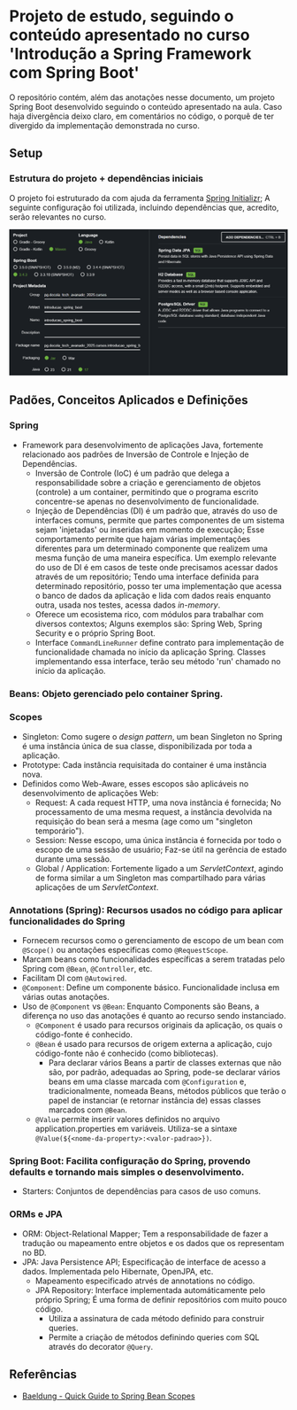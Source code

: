 # Projeto de estudo, seguindo o conteúdo apresentado no curso 'Introdução a Spring Framework com Spring Boot'
O repositório contém, além das anotações nesse documento, um projeto Spring Boot desenvolvido seguindo o conteúdo apresentado na aula.
Caso haja divergência deixo claro, em comentários no código, o porquê de ter divergido da implementação demonstrada no curso.

## Setup
### Estrutura do projeto + dependências iniciais
O projeto foi estruturado da com ajuda da ferramenta [Spring Initializr](start.spring.io);
A seguinte configuração foi utilizada, incluindo dependências que, acredito, serão relevantes no curso.

![Imagem do setup configurado no Spring Initializr](./img/setup_initializr.png)

## Padões, Conceitos Aplicados e Definições
### Spring
- Framework para desenvolvimento de aplicações Java, fortemente relacionado aos padrões de Inversão de Controle e Injeção de Dependências.
  - Inversão de Controle (IoC) é um padrão que delega a responsabilidade sobre a criação e gerenciamento de objetos (controle) a um container, permitindo que o programa escrito concentre-se apenas no desenvolvimento de funcionalidade.
  - Injeção de Dependências (DI) é um padrão que, através do uso de interfaces comuns, permite que partes componentes de um sistema sejam 'injetadas' ou inseridas em momento de execução;
  Esse comportamento permite que hajam várias implementações diferentes para um determinado componente que realizem uma mesma função de uma maneira específica.
  Um exemplo relevante do uso de DI é em casos de teste onde precisamos acessar dados através de um repositório;
  Tendo uma interface definida para determinado repositório, posso ter uma implementação que acessa o banco de dados da aplicação e lida com dados reais enquanto outra, usada nos testes, acessa dados *in-memory*.
  - Oferece um ecosistema rico, com módulos para trabalhar com diversos contextos; Alguns exemplos são: Spring Web, Spring Security e o próprio Spring Boot.
  - Interface `CommandLineRunner` define contrato para implementação de funcionalidade chamada no início da aplicação Spring.
  Classes implementando essa interface, terão seu método 'run' chamado no início da aplicação.

### Beans: Objeto gerenciado pelo container Spring.

### Scopes
- Singleton: Como sugere o *design pattern*, um bean Singleton no Spring é uma instância única de sua classe, disponibilizada por toda a aplicação.
- Prototype: Cada instância requisitada do container é uma instância nova.
- Definidos como Web-Aware, esses escopos são aplicáveis no desenvolvimento de aplicações Web:
  - Request: A cada request HTTP, uma nova instância é fornecida; No processamento de uma mesma request, a instância devolvida na requisição do bean será a mesma (age como um "singleton temporário").
  - Session: Nesse escopo, uma única instância é fornecida por todo o escopo de uma sessão de usuário; Faz-se útil na gerência de estado durante uma sessão.
  - Global / Application: Fortemente ligado a um *ServletContext*, agindo de forma similar a um Singleton mas compartilhado para várias aplicações de um *ServletContext*.

### Annotations (Spring): Recursos usados no código para aplicar funcionalidades do Spring
- Fornecem recursos como o gerenciamento de escopo de um bean com `@Scope()` ou anotações especificas como `@RequestScope`.
- Marcam beans como funcionalidades específicas a serem tratadas pelo Spring com `@Bean`, `@Controller`, etc.
- Facilitam DI com `@Autowired`.
- `@Component`: Define um componente básico. Funcionalidade inclusa em várias outas anotações.
- Uso de `@Component` vs `@Bean`: Enquanto Components são Beans, a diferença no uso das anotações é quanto ao recurso sendo instanciado.
  - `@Component` é usado para recursos originais da aplicação, os quais o código-fonte é conhecido.
  - `@Bean` é usado para recursos de origem externa a aplicação, cujo código-fonte não é conhecido (como bibliotecas).
    - Para declarar vários Beans a partir de classes externas que não são, por padrão, adequadas ao Spring,
    pode-se declarar vários beans em uma classe marcada com `@Configuration` e, tradicionalmente, nomeada Beans,
    métodos públicos que terão o papel de instanciar (e retornar instância de) essas classes marcados com `@Bean`.
  - `@Value` permite inserir valores definidos no arquivo application.properties em variáveis. Utiliza-se a sintaxe `@Value(${<nome-da-property>:<valor-padrao>})`. 

### Spring Boot: Facilita configuração do Spring, provendo defaults e tornando mais simples o desenvolvimento.
- Starters: Conjuntos de dependências para casos de uso comuns.

### ORMs e JPA
- ORM: Object-Relational Mapper;
  Tem a responsabilidade de fazer a tradução ou mapeamento entre objetos e os dados que os representam no BD.
- JPA: Java Persistence API;
  Especificação de interface de acesso a dados. Implementada pelo Hibernate, OpenJPA, etc.
  - Mapeamento especificado atrvés de annotations no código.
  - JPA Repository: Interface implementada automáticamente pelo próprio Spring; É uma forma de definir repositórios com muito pouco código.
    - Utiliza a assinatura de cada método definido para construir queries.
    - Permite a criação de métodos definindo queries com SQL através do decorator `@Query`.

## Referências
- [Baeldung - Quick Guide to Spring Bean Scopes](https://www.baeldung.com/spring-bean-scopes)